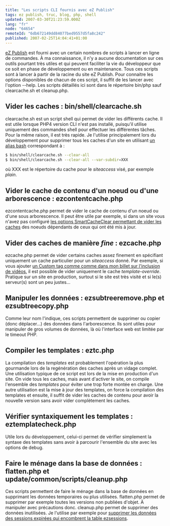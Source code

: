 ```yaml
---
title: "Les scripts CLI fournis avec eZ Publish"
tags: ez publish, truc, blog, php, shell
updated: 2007-03-30T21:23:59.000Z
lang: "fr"
node: "64654"
remoteId: "6db672149dd84077bed9557d5fa8c242"
published: 2007-02-25T14:04:41+01:00
---
```

 
[eZ Publish]() est fourni avec un certain nombres de scripts à lancer en ligne de commandes. À ma connaissance, il n'y a aucune documentation sur ces outils pourtant très utiles et qui peuvent faciliter la vie du développeur que ce soit en phase de développement ou en maintenance. Tous ces scripts sont à lancer à partir de la racine du site eZ Publish. Pour connaitre les options disponibles de chacun de ces script, il suffit de les lancer avec l'option --help. Les scripts détaillés ici sont dans le répertoire bin/php sauf clearcache.sh et cleanup.php.

  
## Vider les caches : bin/shell/clearcache.sh

 
clearcache.sh est un script shell qui permet de vider les différents cache. Il est utile lorsque PHP4 version CLI n'est pas installé, puisqu'il utilise uniquement des commandes shell pour effectuer les différentes tâches. Pour la même raison, il est très rapide. Je l'utilise principalement lors du développement pour supprimer tous les caches d'un site en utilisant [un alias bash](/post/etre-a-l-aise-avec-bash-2) correspondant à :

 ``` bash
$ bin/shell/clearcache.sh --clear-all
$ bin/shell/clearcache.sh --clear-all --var-subdir=XXX
```

 
où XXX est le répertoire du cache pour le *siteaccess* visé, par exemple *plain*.

   
## Vider le cache de contenu d'un noeud ou d'une arborescence : ezcontentcache.php

 
ezcontentcache.php permet de vider le cache de contenu d'un noeud ou d'une sous arborescence. Il peut être utile par exemple, si dans un site vous n'avez pas configuré [les options SmartCacheClear permettant de vider les caches](/post/ez-publish-et-son-cache) des noeuds dépendants de ceux qui ont été mis à jour.

   
## Vider des caches de manière *fine* : ezcache.php

 
ezcache.php permet de vider certains caches assez finement en spécifiant uniquement un cache particulier pour un *siteaccess* donné. Par exemple, si vous ajouter [un Custom tag comme comme dans mon billet sur l'inclusion de vidéos](/post/inclure-une-video-de-dailymotion-youtube-ou-autre-dans-ez-publish), il est possible de vider uniquement le cache *template-override*. Pratique sur un site en production, surtout si le site est très visité et si le(s) serveur(s) sont un peu justes…

   
## Manipuler les données : ezsubtreeremove.php et ezsubtreecopy.php

 
Comme leur nom l'indique, ces scripts permettent de supprimer ou copier (donc déplacer…) des données dans l'arborescence. Ils sont utiles pour manipuler de gros volumes de données, là où l'interface web est limitée par le timeout PHP.

   
## Compiler les templates : eztc.php

 
La compilation des *templates* est probablement l'opération la plus gourmande lors de la regénération des caches après un vidage complet. Une utilisation typique de ce script est lors de la mise en production d'un site. On vide tous les caches, mais avant d'activer le site, on compile l'ensemble des *templates* pour éviter une trop forte montée en charge. Une autre utilisation est la mise à jour des templates, on force la compilation des templates et ensuite, il suffit de vider les caches de contenu pour avoir la nouvelle version sans avoir vider complètement les caches.

   
## Vérifier syntaxiquement les templates : eztemplatecheck.php

 
Utile lors du développement, celui-ci permet de vérifier simplement la syntaxe des templates sans avoir à parcourir l'ensemble du site avec les options de debug.

   
## Faire le ménage dans la base de données : flatten.php et update/common/scripts/cleanup.php

 
Ces scripts permettent de faire le ménage dans la base de données en supprimant les données temporaires ou plus utilisées. flatten.php permet de supprimer par exemple toutes les versions non publiées d'objet. À manipuler avec précautions donc. cleanup.php permet de supprimer des données inutilisées. Je l'utilise par exemple pour [supprimer les données des sessions expirées qui encombrent la table ezsessions](http://ez.no/community/forum/general/ezsession_table_size_700_mb).

 